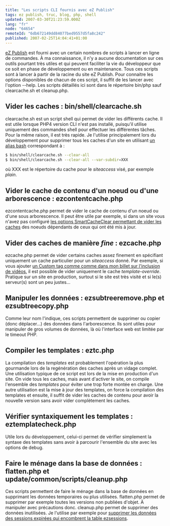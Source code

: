 ```yaml
---
title: "Les scripts CLI fournis avec eZ Publish"
tags: ez publish, truc, blog, php, shell
updated: 2007-03-30T21:23:59.000Z
lang: "fr"
node: "64654"
remoteId: "6db672149dd84077bed9557d5fa8c242"
published: 2007-02-25T14:04:41+01:00
---
```

 
[eZ Publish]() est fourni avec un certain nombres de scripts à lancer en ligne de commandes. À ma connaissance, il n'y a aucune documentation sur ces outils pourtant très utiles et qui peuvent faciliter la vie du développeur que ce soit en phase de développement ou en maintenance. Tous ces scripts sont à lancer à partir de la racine du site eZ Publish. Pour connaitre les options disponibles de chacun de ces script, il suffit de les lancer avec l'option --help. Les scripts détaillés ici sont dans le répertoire bin/php sauf clearcache.sh et cleanup.php.

  
## Vider les caches : bin/shell/clearcache.sh

 
clearcache.sh est un script shell qui permet de vider les différents cache. Il est utile lorsque PHP4 version CLI n'est pas installé, puisqu'il utilise uniquement des commandes shell pour effectuer les différentes tâches. Pour la même raison, il est très rapide. Je l'utilise principalement lors du développement pour supprimer tous les caches d'un site en utilisant [un alias bash](/post/etre-a-l-aise-avec-bash-2) correspondant à :

 ``` bash
$ bin/shell/clearcache.sh --clear-all
$ bin/shell/clearcache.sh --clear-all --var-subdir=XXX
```

 
où XXX est le répertoire du cache pour le *siteaccess* visé, par exemple *plain*.

   
## Vider le cache de contenu d'un noeud ou d'une arborescence : ezcontentcache.php

 
ezcontentcache.php permet de vider le cache de contenu d'un noeud ou d'une sous arborescence. Il peut être utile par exemple, si dans un site vous n'avez pas configuré [les options SmartCacheClear permettant de vider les caches](/post/ez-publish-et-son-cache) des noeuds dépendants de ceux qui ont été mis à jour.

   
## Vider des caches de manière *fine* : ezcache.php

 
ezcache.php permet de vider certains caches assez finement en spécifiant uniquement un cache particulier pour un *siteaccess* donné. Par exemple, si vous ajouter [un Custom tag comme comme dans mon billet sur l'inclusion de vidéos](/post/inclure-une-video-de-dailymotion-youtube-ou-autre-dans-ez-publish), il est possible de vider uniquement le cache *template-override*. Pratique sur un site en production, surtout si le site est très visité et si le(s) serveur(s) sont un peu justes…

   
## Manipuler les données : ezsubtreeremove.php et ezsubtreecopy.php

 
Comme leur nom l'indique, ces scripts permettent de supprimer ou copier (donc déplacer…) des données dans l'arborescence. Ils sont utiles pour manipuler de gros volumes de données, là où l'interface web est limitée par le timeout PHP.

   
## Compiler les templates : eztc.php

 
La compilation des *templates* est probablement l'opération la plus gourmande lors de la regénération des caches après un vidage complet. Une utilisation typique de ce script est lors de la mise en production d'un site. On vide tous les caches, mais avant d'activer le site, on compile l'ensemble des *templates* pour éviter une trop forte montée en charge. Une autre utilisation est la mise à jour des templates, on force la compilation des templates et ensuite, il suffit de vider les caches de contenu pour avoir la nouvelle version sans avoir vider complètement les caches.

   
## Vérifier syntaxiquement les templates : eztemplatecheck.php

 
Utile lors du développement, celui-ci permet de vérifier simplement la syntaxe des templates sans avoir à parcourir l'ensemble du site avec les options de debug.

   
## Faire le ménage dans la base de données : flatten.php et update/common/scripts/cleanup.php

 
Ces scripts permettent de faire le ménage dans la base de données en supprimant les données temporaires ou plus utilisées. flatten.php permet de supprimer par exemple toutes les versions non publiées d'objet. À manipuler avec précautions donc. cleanup.php permet de supprimer des données inutilisées. Je l'utilise par exemple pour [supprimer les données des sessions expirées qui encombrent la table ezsessions](http://ez.no/community/forum/general/ezsession_table_size_700_mb).

 